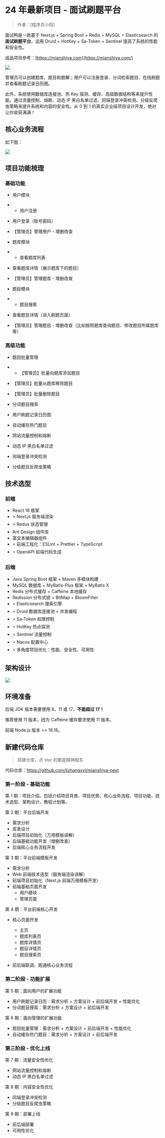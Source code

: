 # 24 年最新项目 - 面试刷题平台

> 作者：[程序员小阳]

面试鸭是一款基于 Next.js + Spring Boot + Redis + MySQL + Elasticsearch 的 **面试刷题平台**，运用 Druid + HotKey + Sa-Token +  Sentinel 提高了系统的性能和安全性。

成品项目参考：[https://mianshiya.com](https://mianshiya.com/)

![](https://pic.zhangxyl.icu/1/1724066719752-9632dde8-38ad-4c58-b8a3-b3c5f5b5a927-20240822213130565.png)

管理员可以创建题库、题目和题解；用户可以注册登录、分词检索题目、在线刷题并查看刷题记录日历图。

此外，系统使用数据库连接池、热 Key 探测、缓存、高级数据结构等来提升性能。通过流量控制、熔断、动态 IP 黑白名单过滤、同端登录冲突检测、分级反爬虫策略来提升系统和内容的安全性。从 0 到 1 的真实企业级项目设计开发，绝对让你收获满满！




## 核心业务流程

如下图：

![](https://pic.zhangxyl.icu/1/1724327574506-19da68aa-4298-4bdf-9abc-c490e63a6280.jpeg)



## 项目功能梳理

### 基础功能

- 用户模块

- - 用户注册
- 用户登录（账号密码）
- 【管理员】管理用户 - 增删改查

- 题库模块

- - 查看题库列表
- 查看题库详情（展示题库下的题目）
- 【管理员】管理题库 - 增删改查

- 题目模块

- - 题目搜索
- 查看题目详情（进入刷题页面）
- 【管理员】管理题目 - 增删改查（比如按照题库查询题目、修改题目所属题库等）

### 高级功能

- 题目批量管理

- - 【管理员】批量向题库添加题目
- 【管理员】批量从题库移除题目
- 【管理员】批量删除题目

- 分词题目搜索
- 用户刷题记录日历图
- 自动缓存热门题目
- 网站流量控制和熔断
- 动态 IP 黑白名单过滤
- 同端登录冲突检测
- 分级题目反爬虫策略



## 技术选型

### 前端

- React 18 框架
- ⭐️ Next.js 服务端渲染
- ⭐️ Redux 状态管理
- Ant Design 组件库
- 富文本编辑器组件
- ⭐️ 前端工程化：ESLint + Prettier + TypeScript
- ⭐️ OpenAPI 前端代码生成



### 后端

- Java Spring Boot 框架 + Maven 多模块构建
- MySQL 数据库 + MyBatis-Plus 框架 + MyBatis X
- Redis 分布式缓存 + Caffeine 本地缓存
- Redission 分布式锁 + BitMap + BloomFilter
- ⭐️ Elasticsearch 搜索引擎
- ⭐️ Druid 数据库连接池 + 并发编程
- ⭐️ Sa-Token 权限控制
- ⭐️ HotKey 热点探测
- ⭐️ Sentinel 流量控制
- ⭐️ Nacos 配置中心
- ⭐️ 多角度项目优化：性能、安全性、可用性



## 架构设计

![](https://pic.zhangxyl.icu/1/1724297395044-4e47807a-c53d-47aa-a7a4-61a6dd6603e6.png)



## 环境准备

后端 JDK 版本需要使用 8、11 或 17，**不能超过 17！**

推荐使用 11 版本，因为 Caffeine 缓存要求使用 11 版本。

前端 Node.js 版本 >= 18.18。



## 新建代码仓库

> 搭建仓库，点 star 的都是精神股东

代码仓库：https://github.com/lizhangxyl/mianshiya-next




### 第一阶段 - 基础功能

第 1 期：项目介绍。包括介绍项目背景、项目优势、核心业务流程、项目功能、技术选型、架构设计、教程计划等。

第 2 期：平台后端开发

- 需求分析
- 库表设计
- 后端项目初始化（万用模板讲解）
- 后端基础功能开发（增删改查）
- 后端核心业务流程开发

第 3 期：平台前端模板开发

- 需求分析
- Web 前端技术选型（服务端渲染讲解）
- 前端项目初始化（Next.js 前端万用模板开发）
- 前端基础页面开发
    - 用户模块
    - 管理页面

第 4 期：平台前端核心开发

- 核心页面开发
    - 主页
    - 题库列表页
    - 题库详情页
    - 题目详情页
    - 题目搜索页

- 前后端联调，跑通核心业务流程



### 第二阶段 - 功能扩展

第 5 期：面向用户的扩展功能

- 用户刷题记录日历：需求分析 + 方案设计 + 前后端开发 + 性能优化
- 分词题目搜索：需求分析 + 方案设计 + 前后端开发

第 6 期：面向管理的扩展功能

- 题目批量管理：需求分析 + 方案设计 + 前后端开发 + 性能优化
- 自动缓存热门题目：需求分析 + 方案设计 + 前后端开发



### 第三阶段 - 优化上线

第 7 期：流量安全性优化

- 网站流量控制和熔断
- 动态 IP 黑白名单过滤

第 8 期：内容安全性优化

- 同端登录冲突检测
- 分级题目反爬虫策略

第 9 期：部署上线

- 前后端部署
- 可用性优化


